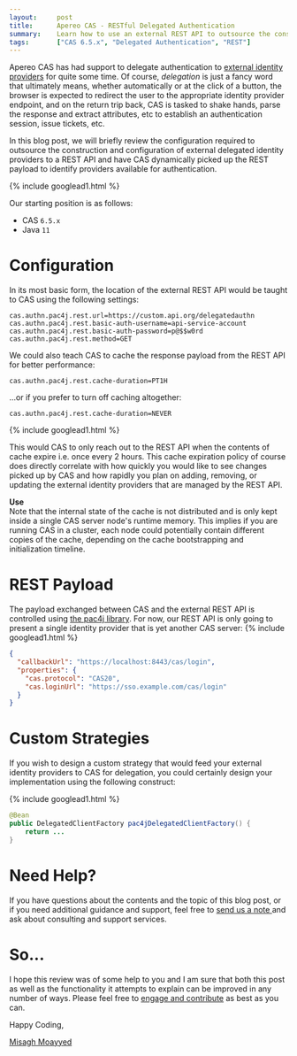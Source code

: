 ```yaml
---
layout:     post
title:      Apereo CAS - RESTful Delegated Authentication
summary:    Learn how to use an external REST API to outsource the construction and configuration of external delegated identity providers.
tags:       ["CAS 6.5.x", "Delegated Authentication", "REST"]
---
```


Apereo CAS has had support to delegate authentication to [external identity providers][delegation] for quite some time. Of course, *delegation* is just a fancy word that ultimately means, whether automatically or at the click of a button, the browser is expected to redirect the user to the appropriate identity provider endpoint, and on the return trip back, CAS is tasked to shake hands, parse the response and extract attributes, etc to establish an authentication session, issue tickets, etc. 

In this blog post, we will briefly review the configuration required to outsource the construction and configuration of external delegated identity providers to a REST API and have CAS dynamically picked up the REST payload to identify providers available for authentication. 

{% include googlead1.html  %}

Our starting position is as follows:

- CAS `6.5.x`
- Java `11`

# Configuration

In its most basic form, the location of the external REST API would be taught to CAS using the following settings:

```properties
cas.authn.pac4j.rest.url=https://custom.api.org/delegatedauthn
cas.authn.pac4j.rest.basic-auth-username=api-service-account
cas.authn.pac4j.rest.basic-auth-password=p@$$w0rd
cas.authn.pac4j.rest.method=GET
```

We could also teach CAS to cache the response payload from the REST API for better performance:

```properties
cas.authn.pac4j.rest.cache-duration=PT1H
```

...or if you prefer to turn off caching altogether:

```properties
cas.authn.pac4j.rest.cache-duration=NEVER
```

{% include googlead1.html  %}

This would CAS to only reach out to the REST API when the contents of cache expire i.e. once every 2 hours. This cache expiration policy of course does directly correlate with how quickly you would like to see changes picked up by CAS and how rapidly you plan on adding, removing, or updating the external identity providers that are managed by the REST API. 

<div class="alert alert-info">
<strong>Use</strong><br/>Note that the internal state of the cache is not distributed and is only kept inside a single CAS server node's runtime memory. This implies if you are running CAS in a cluster, each node could potentially contain different copies of the cache, depending on the cache bootstrapping and initialization timeline.</div>

# REST Payload

The payload exchanged between CAS and the external REST API is controlled using [the pac4j library](http://www.pac4j.org/docs/config-module.html). For now, our REST API is only going to present a single identity provider that is yet another CAS server:
{% include googlead1.html  %}
```json
{
  "callbackUrl": "https://localhost:8443/cas/login",
  "properties": {
    "cas.protocol": "CAS20",
    "cas.loginUrl": "https://sso.example.com/cas/login"
  }
}
```

# Custom Strategies

If you wish to design a custom strategy that would feed your external identity providers to CAS for delegation, you could certainly design your implementation using the following construct:

{% include googlead1.html  %}

```java
@Bean
public DelegatedClientFactory pac4jDelegatedClientFactory() {
    return ...
}
```

# Need Help?

If you have questions about the contents and the topic of this blog post, or if you need additional guidance and support, feel free to [send us a note ](/#contact-section-header) and ask about consulting and support services.

# So...

I hope this review was of some help to you and I am sure that both this post as well as the functionality it attempts to explain can be improved in any number of ways. Please feel free to [engage and contribute][contribguide] as best as you can.

Happy Coding,

[Misagh Moayyed](https://fawnoos.com)

[delegation]: https://apereo.github.io/cas/6.5.x/integration/Delegate-Authentication.html
[contribguide]: https://apereo.github.io/cas/developer/Contributor-Guidelines.html